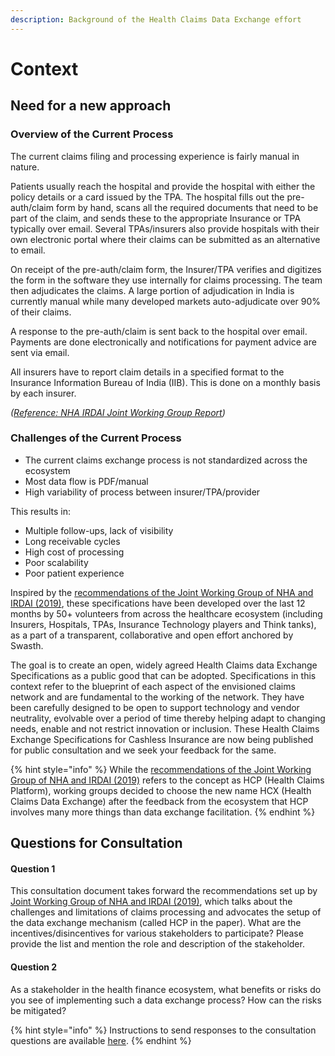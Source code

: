 ```yaml
---
description: Background of the Health Claims Data Exchange effort
---
```


# Context

## Need for a new approach

### Overview of the Current Process

The current claims filing and processing experience is fairly manual in nature.

Patients usually reach the hospital and provide the hospital with either the policy details or a card issued by the TPA. The hospital fills out the pre-auth/claim form by hand, scans all the required documents that need to be part of the claim, and sends these to the appropriate Insurance or TPA typically over email. Several TPAs/insurers also provide hospitals with their own electronic portal where their claims can be submitted as an alternative to email.

On receipt of the pre-auth/claim form, the Insurer/TPA verifies and digitizes the form in the software they use internally for claims processing. The team then adjudicates the claims. A large portion of adjudication in India is currently manual while many developed markets auto-adjudicate over 90% of their claims.

A response to the pre-auth/claim is sent back to the hospital over email. Payments are done electronically and notifications for payment advice are sent via email.

All insurers have to report claim details in a specified format to the Insurance Information Bureau of India (IIB). This is done on a monthly basis by each insurer.

_(_[_Reference: NHA IRDAI Joint Working Group Report_](https://pmjay.gov.in/sites/default/files/2019-09/Sub%20Group%20on%20Common%20IT%20Infrastructure%20Report\_11-09-19.pdf)_)_

### Challenges of the Current Process

* The current claims exchange process is not standardized across the ecosystem
* Most data flow is PDF/manual
* High variability of process between insurer/TPA/provider

This results in:

* Multiple follow-ups, lack of visibility
* Long receivable cycles
* High cost of processing
* Poor scalability
* Poor patient experience

Inspired by the [recommendations of the Joint Working Group of NHA and IRDAI (2019)](https://pmjay.gov.in/sites/default/files/2019-09/Sub%20Group%20on%20Common%20IT%20Infrastructure%20Report\_11-09-19.pdf), these specifications have been developed over the last 12 months by 50+ volunteers from across the healthcare ecosystem (including Insurers, Hospitals, TPAs, Insurance Technology players and Think tanks), as a part of a transparent, collaborative and open effort anchored by Swasth.

The goal is to create an open, widely agreed Health Claims data Exchange Specifications as a public good that can be adopted. Specifications in this context refer to the blueprint of each aspect of the envisioned claims network and are fundamental to the working of the network. They have been carefully designed to be open to support technology and vendor neutrality, evolvable over a period of time thereby helping adapt to changing needs, enable and not restrict innovation or inclusion. These Health Claims Exchange Specifications for Cashless Insurance are now being published for public consultation and we seek your feedback for the same.&#x20;

{% hint style="info" %}
While the [recommendations of the Joint Working Group of NHA and IRDAI (2019)](https://pmjay.gov.in/sites/default/files/2019-09/Sub%20Group%20on%20Common%20IT%20Infrastructure%20Report\_11-09-19.pdf) refers to the concept as HCP (Health Claims Platform), working groups decided to choose the new name HCX (Health Claims Data Exchange) after the feedback from the ecosystem that HCP involves many more things than data exchange facilitation.&#x20;
{% endhint %}

## Questions for Consultation

#### Question 1

This consultation document takes forward the recommendations set up by[ Joint Working Group of NHA and IRDAI (2019)](https://pmjay.gov.in/sites/default/files/2019-09/Sub%20Group%20on%20Common%20IT%20Infrastructure%20Report\_11-09-19.pdf), which talks about the challenges and limitations of claims processing and advocates the setup of the data exchange mechanism (called HCP in the paper). What are the incentives/disincentives for various stakeholders to participate? Please provide the list and mention the role and description of the stakeholder.&#x20;

#### Question 2

As a stakeholder in the health finance ecosystem, what benefits or risks do you see of implementing such a data exchange process? How can the risks be mitigated?&#x20;

{% hint style="info" %}
Instructions to send responses to the consultation questions are available [here](how-to-submit-responses.md).
{% endhint %}
